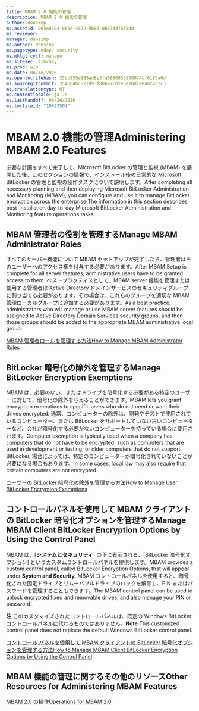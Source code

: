 ```yaml
---
title: MBAM 2.0 機能の管理
description: MBAM 2.0 機能の管理
author: dansimp
ms.assetid: 065e0704-069e-4372-9b86-0b57dd7638dd
ms.reviewer: ''
manager: dansimp
ms.author: dansimp
ms.pagetype: mdop, security
ms.mktglfcycl: manage
ms.sitesec: library
ms.prod: w10
ms.date: 06/16/2016
ms.openlocfilehash: 35bb855e185ad8e3fa6880853938074cf6185a0d
ms.sourcegitcommit: 354664bc527d93f80687cd2eba70d1eea024c7c3
ms.translationtype: MT
ms.contentlocale: ja-JP
ms.lasthandoff: 06/26/2020
ms.locfileid: "10823507"
---
```

# <span data-ttu-id="87292-103">MBAM 2.0 機能の管理</span><span class="sxs-lookup"><span data-stu-id="87292-103">Administering MBAM 2.0 Features</span></span>


<span data-ttu-id="87292-104">必要な計画をすべて完了して、Microsoft BitLocker の管理と監視 (MBAM) を展開した後、このセクションの情報で、インストール後の日常的な Microsoft BitLocker の管理と監視の操作タスクについて説明します。</span><span class="sxs-lookup"><span data-stu-id="87292-104">After completing all necessary planning and then deploying Microsoft BitLocker Administration and Monitoring (MBAM), you can configure and use it to manage BitLocker encryption across the enterprise The information in this section describes post-installation day-to-day Microsoft BitLocker Administration and Monitoring feature operations tasks.</span></span>

## <span data-ttu-id="87292-105">MBAM 管理者の役割を管理する</span><span class="sxs-lookup"><span data-stu-id="87292-105">Manage MBAM Administrator Roles</span></span>


<span data-ttu-id="87292-106">すべてのサーバー機能について MBAM セットアップが完了したら、管理者はそのユーザーへのアクセス権を付与する必要があります。</span><span class="sxs-lookup"><span data-stu-id="87292-106">After MBAM Setup is complete for all server features, administrative users have to be granted access to them.</span></span> <span data-ttu-id="87292-107">ベストプラクティスとして、MBAM server 機能を管理または使用する管理者は Active Directory ドメインサービスのセキュリティグループに割り当てる必要があります。その場合は、これらのグループを適切な MBAM 管理ローカルグループに追加する必要があります。</span><span class="sxs-lookup"><span data-stu-id="87292-107">As a best practice, administrators who will manage or use MBAM server features should be assigned to Active Directory Domain Services security groups, and then those groups should be added to the appropriate MBAM administrative local group.</span></span>

[<span data-ttu-id="87292-108">MBAM 管理者ロールを管理する方法</span><span class="sxs-lookup"><span data-stu-id="87292-108">How to Manage MBAM Administrator Roles</span></span>](how-to-manage-mbam-administrator-roles-mbam-2.md)

## <span data-ttu-id="87292-109">BitLocker 暗号化の除外を管理する</span><span class="sxs-lookup"><span data-stu-id="87292-109">Manage BitLocker Encryption Exemptions</span></span>


<span data-ttu-id="87292-110">MBAM は、必要のない、またはドライブを暗号化する必要がある特定のユーザーに対して、暗号化の除外を与えることができます。</span><span class="sxs-lookup"><span data-stu-id="87292-110">MBAM lets you grant encryption exemptions to specific users who do not need or want their drives encrypted.</span></span> <span data-ttu-id="87292-111">通常、コンピューターの除外は、開発やテストで使用されているコンピューター、または BitLocker をサポートしていない古いコンピューターなど、会社が暗号化する必要がないコンピューターを持っている場合に使用されます。</span><span class="sxs-lookup"><span data-stu-id="87292-111">Computer exemption is typically used when a company has computers that do not have to be encrypted, such as computers that are used in development or testing, or older computers that do not support BitLocker.</span></span> <span data-ttu-id="87292-112">場合によっては、特定のコンピューターが暗号化されていないことが必要になる場合もあります。</span><span class="sxs-lookup"><span data-stu-id="87292-112">In some cases, local law may also require that certain computers are not encrypted.</span></span>

[<span data-ttu-id="87292-113">ユーザーの BitLocker 暗号化の除外を管理する方法</span><span class="sxs-lookup"><span data-stu-id="87292-113">How to Manage User BitLocker Encryption Exemptions</span></span>](how-to-manage-user-bitlocker-encryption-exemptions-mbam-2.md)

## <span data-ttu-id="87292-114">コントロールパネルを使用して MBAM クライアントの BitLocker 暗号化オプションを管理する</span><span class="sxs-lookup"><span data-stu-id="87292-114">Manage MBAM Client BitLocker Encryption Options by Using the Control Panel</span></span>


<span data-ttu-id="87292-115">MBAM は、[**システムとセキュリティ**] の下に表示される、[BitLocker 暗号化オプション] というカスタムコントロールパネルを提供します。</span><span class="sxs-lookup"><span data-stu-id="87292-115">MBAM provides a custom control panel, called BitLocker Encryption Options, that will appear under **System and Security**.</span></span> <span data-ttu-id="87292-116">MBAM コントロールパネルを使用すると、暗号化された固定ドライブとリムーバブルドライブのロックを解除し、PIN またはパスワードを管理することもできます。</span><span class="sxs-lookup"><span data-stu-id="87292-116">The MBAM control panel can be used to unlock encrypted fixed and removable drives, and also manage your PIN or password.</span></span>

<span data-ttu-id="87292-117">**注** このカスタマイズされたコントロールパネルは、既定の Windows BitLocker コントロールパネルに代わるものではありません。</span><span class="sxs-lookup"><span data-stu-id="87292-117">**Note** This customized control panel does not replace the default Windows BitLocker control panel.</span></span>

 

[<span data-ttu-id="87292-118">コントロール パネルを使用して MBAM クライアントの BitLocker 暗号化オプションを管理する方法</span><span class="sxs-lookup"><span data-stu-id="87292-118">How to Manage MBAM Client BitLocker Encryption Options by Using the Control Panel</span></span>](how-to-manage-mbam-client-bitlocker-encryption-options-by-using-the-control-panel-mbam-2.md)

## <span data-ttu-id="87292-119">MBAM 機能の管理に関するその他のリソース</span><span class="sxs-lookup"><span data-stu-id="87292-119">Other Resources for Administering MBAM Features</span></span>


[<span data-ttu-id="87292-120">MBAM 2.0 の操作</span><span class="sxs-lookup"><span data-stu-id="87292-120">Operations for MBAM 2.0</span></span>](operations-for-mbam-20-mbam-2.md)

 

 





